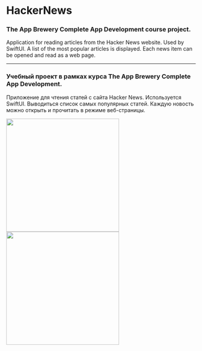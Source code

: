 # HackerNews

### The App Brewery Complete App Development course project.

Application for reading articles from the Hacker News website. Used by SwiftUI. A list of the most popular articles is displayed. Each news item can be opened and read as a web page.

--------------------------------------------------------------

### Учебный проект в рамках курса The App Brewery Complete App Development.

Приложение для чтения статей с сайта Hacker News. Используется SwiftUI. Выводиться список самых популярных статей. Каждую новость можно открыть и прочитать в режиме веб-страницы.

<img src="https://user-images.githubusercontent.com/64682381/159755050-01853eab-1e27-4e82-b9e5-0e6b07d06f28.png" width="300">  <img src="https://user-images.githubusercontent.com/64682381/159755151-e104f620-1a2d-4744-bf7a-2d81535cc2ab.png" width="300">
